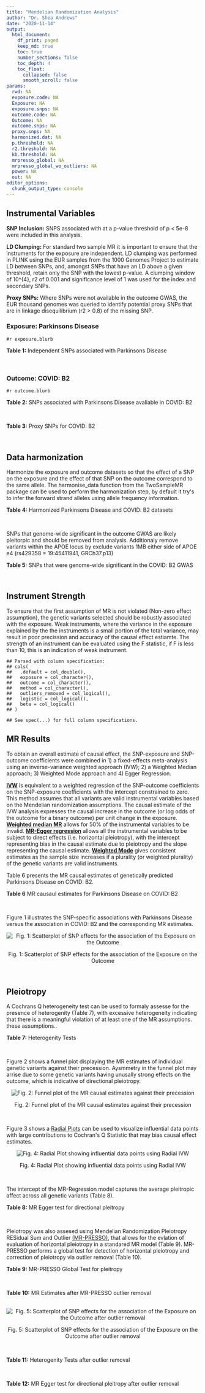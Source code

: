 ```yaml
---
title: "Mendelian Randomization Analysis"
author: "Dr. Shea Andrews"
date: "2020-11-14"
output:
  html_document:
    df_print: paged
    keep_md: true
    toc: true
    number_sections: false
    toc_depth: 4
    toc_float:
      collapsed: false
      smooth_scroll: false
params:
  rwd: NA
  exposure.code: NA
  Exposure: NA
  exposure.snps: NA
  outcome.code: NA
  Outcome: NA
  outcome.snps: NA
  proxy.snps: NA
  harmonized.dat: NA
  p.threshold: NA
  r2.threshold: NA
  kb.threshold: NA
  mrpresso_global: NA
  mrpresso_global_wo_outliers: NA
  power: NA
  out: NA
editor_options:
  chunk_output_type: console
---
```







## Instrumental Variables
**SNP Inclusion:** SNPS associated with at a p-value threshold of p < 5e-8 were included in this analysis.
<br>

**LD Clumping:** For standard two sample MR it is important to ensure that the instruments for the exposure are independent. LD clumping was performed in PLINK using the EUR samples from the 1000 Genomes Project to estimate LD between SNPs, and, amongst SNPs that have an LD above a given threshold, retain only the SNP with the lowest p-value. A clumping window of 10^{4}, r2 of 0.001 and significance level of 1 was used for the index and secondary SNPs.
<br>

**Proxy SNPs:** Where SNPs were not available in the outcome GWAS, the EUR thousand genomes was queried to identify potential proxy SNPs that are in linkage disequilibrium (r2 > 0.8) of the missing SNP.
<br>

### Exposure: Parkinsons Disease
`#r exposure.blurb`
<br>

**Table 1:** Independent SNPs associated with Parkinsons Disease
<div data-pagedtable="false">
  <script data-pagedtable-source type="application/json">
{"columns":[{"label":["SNP"],"name":[1],"type":["chr"],"align":["left"]},{"label":["CHROM"],"name":[2],"type":["dbl"],"align":["right"]},{"label":["POS"],"name":[3],"type":["dbl"],"align":["right"]},{"label":["REF"],"name":[4],"type":["chr"],"align":["left"]},{"label":["ALT"],"name":[5],"type":["chr"],"align":["left"]},{"label":["AF"],"name":[6],"type":["dbl"],"align":["right"]},{"label":["BETA"],"name":[7],"type":["dbl"],"align":["right"]},{"label":["SE"],"name":[8],"type":["dbl"],"align":["right"]},{"label":["Z"],"name":[9],"type":["dbl"],"align":["right"]},{"label":["P"],"name":[10],"type":["dbl"],"align":["right"]},{"label":["N"],"name":[11],"type":["dbl"],"align":["right"]},{"label":["TRAIT"],"name":[12],"type":["chr"],"align":["left"]}],"data":[{"1":"rs35749011","2":"1","3":"155135036","4":"G","5":"A","6":"0.0191","7":"0.7508","8":"0.0659","9":"11.393020","10":"5.022e-30","11":"482730","12":"parkinsons_disease"},{"1":"rs823106","2":"1","3":"205656453","4":"G","5":"C","6":"0.8488","7":"-0.1492","8":"0.0239","9":"-6.242678","10":"4.100e-10","11":"482730","12":"parkinsons_disease"},{"1":"rs4488803","2":"3","3":"58218352","4":"G","5":"A","6":"0.3746","7":"-0.1136","8":"0.0199","9":"-5.708543","10":"1.076e-08","11":"482730","12":"parkinsons_disease"},{"1":"rs34311866","2":"4","3":"951947","4":"T","5":"C","6":"0.1958","7":"0.2272","8":"0.0231","9":"9.835500","10":"7.974e-23","11":"482730","12":"parkinsons_disease"},{"1":"rs4698412","2":"4","3":"15737348","4":"G","5":"A","6":"0.5530","7":"0.1258","8":"0.0168","9":"7.488095","10":"7.049e-14","11":"482730","12":"parkinsons_disease"},{"1":"rs7695720","2":"4","3":"77183300","4":"A","5":"C","6":"0.2091","7":"-0.1255","8":"0.0208","9":"-6.033650","10":"1.528e-09","11":"482730","12":"parkinsons_disease"},{"1":"rs356203","2":"4","3":"90666041","4":"C","5":"T","6":"0.6169","7":"-0.2398","8":"0.0178","9":"-13.471910","10":"3.007e-41","11":"482730","12":"parkinsons_disease"},{"1":"rs75646569","2":"5","3":"60345424","4":"T","5":"G","6":"0.1117","7":"0.1916","8":"0.0266","9":"7.203010","10":"5.618e-13","11":"482730","12":"parkinsons_disease"},{"1":"rs35265698","2":"6","3":"32561334","4":"C","5":"G","6":"0.1547","7":"-0.2000","8":"0.0303","9":"-6.600660","10":"3.927e-11","11":"480593","12":"parkinsons_disease"},{"1":"rs858295","2":"7","3":"23245569","4":"A","5":"G","6":"0.3947","7":"-0.1039","8":"0.0176","9":"-5.903410","10":"3.831e-09","11":"482730","12":"parkinsons_disease"},{"1":"rs620490","2":"8","3":"16697579","4":"T","5":"G","6":"0.2762","7":"-0.1174","8":"0.0190","9":"-6.178950","10":"6.456e-10","11":"482730","12":"parkinsons_disease"},{"1":"rs144814361","2":"10","3":"121410917","4":"C","5":"T","6":"0.0174","7":"0.4411","8":"0.0680","9":"6.486765","10":"9.065e-11","11":"482730","12":"parkinsons_disease"},{"1":"rs75505347","2":"12","3":"40885549","4":"C","5":"T","6":"0.0195","7":"0.3917","8":"0.0674","9":"5.811573","10":"6.117e-09","11":"482730","12":"parkinsons_disease"},{"1":"rs10847864","2":"12","3":"123326598","4":"G","5":"T","6":"0.3625","7":"0.1274","8":"0.0179","9":"7.117318","10":"9.812e-13","11":"482730","12":"parkinsons_disease"},{"1":"rs4774417","2":"15","3":"61993702","4":"G","5":"A","6":"0.7397","7":"0.1052","8":"0.0192","9":"5.479167","10":"4.626e-08","11":"482730","12":"parkinsons_disease"},{"1":"rs12934900","2":"16","3":"30923602","4":"A","5":"T","6":"0.6571","7":"0.1215","8":"0.0184","9":"6.603260","10":"4.331e-11","11":"482730","12":"parkinsons_disease"},{"1":"rs4566208","2":"17","3":"16010920","4":"A","5":"G","6":"0.5659","7":"-0.0957","8":"0.0174","9":"-5.500000","10":"3.884e-08","11":"482730","12":"parkinsons_disease"},{"1":"rs58879558","2":"17","3":"44095467","4":"T","5":"C","6":"0.2229","7":"-0.2383","8":"0.0250","9":"-9.532000","10":"1.363e-21","11":"482730","12":"parkinsons_disease"},{"1":"rs4588066","2":"18","3":"40672964","4":"G","5":"A","6":"0.3260","7":"0.1046","8":"0.0178","9":"5.876404","10":"4.453e-09","11":"482730","12":"parkinsons_disease"}],"options":{"columns":{"min":{},"max":[10]},"rows":{"min":[10],"max":[10]},"pages":{}}}
  </script>
</div>
<br>

### Outcome: COVID: B2
`#r outcome.blurb`
<br>

**Table 2:** SNPs associated with Parkinsons Disease avaliable in COVID: B2
<div data-pagedtable="false">
  <script data-pagedtable-source type="application/json">
{"columns":[{"label":["SNP"],"name":[1],"type":["chr"],"align":["left"]},{"label":["CHROM"],"name":[2],"type":["dbl"],"align":["right"]},{"label":["POS"],"name":[3],"type":["dbl"],"align":["right"]},{"label":["REF"],"name":[4],"type":["chr"],"align":["left"]},{"label":["ALT"],"name":[5],"type":["chr"],"align":["left"]},{"label":["AF"],"name":[6],"type":["dbl"],"align":["right"]},{"label":["BETA"],"name":[7],"type":["dbl"],"align":["right"]},{"label":["SE"],"name":[8],"type":["dbl"],"align":["right"]},{"label":["Z"],"name":[9],"type":["dbl"],"align":["right"]},{"label":["P"],"name":[10],"type":["dbl"],"align":["right"]},{"label":["N"],"name":[11],"type":["dbl"],"align":["right"]},{"label":["TRAIT"],"name":[12],"type":["chr"],"align":["left"]}],"data":[{"1":"rs35749011","2":"1","3":"155135036","4":"G","5":"A","6":"0.01416","7":"-0.0315220","8":"0.114360","9":"-0.2756383","10":"7.828e-01","11":"665355","12":"COVID:_hospitalized_vs._population__eur"},{"1":"rs823106","2":"1","3":"205656453","4":"G","5":"C","6":"0.87790","7":"-0.0633260","8":"0.032680","9":"-1.9377601","10":"5.265e-02","11":"908494","12":"COVID:_hospitalized_vs._population__eur"},{"1":"rs4488803","2":"3","3":"58218352","4":"G","5":"A","6":"0.40720","7":"0.0211050","8":"0.028202","9":"0.7483512","10":"4.542e-01","11":"898438","12":"COVID:_hospitalized_vs._population__eur"},{"1":"rs34311866","2":"4","3":"951947","4":"T","5":"C","6":"0.19400","7":"-0.0068536","8":"0.029228","9":"-0.2344875","10":"8.146e-01","11":"908494","12":"COVID:_hospitalized_vs._population__eur"},{"1":"rs4698412","2":"4","3":"15737348","4":"G","5":"A","6":"0.55810","7":"-0.0097235","8":"0.023078","9":"-0.4213320","10":"6.735e-01","11":"908494","12":"COVID:_hospitalized_vs._population__eur"},{"1":"rs7695720","2":"4","3":"77183300","4":"A","5":"C","6":"0.21410","7":"-0.0152380","8":"0.034083","9":"-0.4470851","10":"6.548e-01","11":"897825","12":"COVID:_hospitalized_vs._population__eur"},{"1":"rs356203","2":"4","3":"90666041","4":"C","5":"T","6":"0.64060","7":"0.0161950","8":"0.024279","9":"0.6670374","10":"5.048e-01","11":"907881","12":"COVID:_hospitalized_vs._population__eur"},{"1":"rs75646569","2":"5","3":"60345424","4":"T","5":"G","6":"0.10170","7":"-0.0430430","8":"0.038079","9":"-1.1303606","10":"2.583e-01","11":"908494","12":"COVID:_hospitalized_vs._population__eur"},{"1":"rs35265698","2":"6","3":"32561334","4":"C","5":"G","6":"0.17760","7":"-0.0723410","8":"0.032361","9":"-2.2354377","10":"2.539e-02","11":"908494","12":"COVID:_hospitalized_vs._population__eur"},{"1":"rs858295","2":"7","3":"23245569","4":"A","5":"G","6":"0.38250","7":"-0.0027350","8":"0.023583","9":"-0.1159734","10":"9.077e-01","11":"908494","12":"COVID:_hospitalized_vs._population__eur"},{"1":"rs620490","2":"8","3":"16697579","4":"T","5":"G","6":"0.29150","7":"-0.0462060","8":"0.025947","9":"-1.7807839","10":"7.494e-02","11":"907881","12":"COVID:_hospitalized_vs._population__eur"},{"1":"rs144814361","2":"10","3":"121410917","4":"C","5":"T","6":"0.01875","7":"-0.0739670","8":"0.115280","9":"-0.6416291","10":"5.211e-01","11":"897825","12":"COVID:_hospitalized_vs._population__eur"},{"1":"rs75505347","2":"12","3":"40885549","4":"C","5":"T","6":"0.02067","7":"0.0457140","8":"0.083676","9":"0.5463215","10":"5.848e-01","11":"907881","12":"COVID:_hospitalized_vs._population__eur"},{"1":"rs10847864","2":"12","3":"123326598","4":"G","5":"T","6":"0.34870","7":"-0.0292040","8":"0.032206","9":"-0.9067876","10":"3.645e-01","11":"621411","12":"COVID:_hospitalized_vs._population__eur"},{"1":"rs4774417","2":"15","3":"61993702","4":"G","5":"A","6":"0.71010","7":"-0.0151440","8":"0.033188","9":"-0.4563095","10":"6.482e-01","11":"895822","12":"COVID:_hospitalized_vs._population__eur"},{"1":"rs12934900","2":"16","3":"30923602","4":"A","5":"T","6":"0.64030","7":"-0.0168120","8":"0.029052","9":"-0.5786865","10":"5.628e-01","11":"898438","12":"COVID:_hospitalized_vs._population__eur"},{"1":"rs4566208","2":"17","3":"16010920","4":"A","5":"G","6":"0.55380","7":"0.0191260","8":"0.024695","9":"0.7744888","10":"4.387e-01","11":"905878","12":"COVID:_hospitalized_vs._population__eur"},{"1":"rs58879558","2":"17","3":"44095467","4":"T","5":"C","6":"0.21550","7":"-0.1185500","8":"0.027692","9":"-4.2810198","10":"1.862e-05","11":"669783","12":"COVID:_hospitalized_vs._population__eur"},{"1":"rs4588066","2":"18","3":"40672964","4":"G","5":"A","6":"0.33670","7":"-0.0062147","8":"0.024802","9":"-0.2505725","10":"8.021e-01","11":"908494","12":"COVID:_hospitalized_vs._population__eur"}],"options":{"columns":{"min":{},"max":[10]},"rows":{"min":[10],"max":[10]},"pages":{}}}
  </script>
</div>
<br>

**Table 3:** Proxy SNPs for COVID: B2
<div data-pagedtable="false">
  <script data-pagedtable-source type="application/json">
{"columns":[{"label":["proxy.outcome"],"name":[1],"type":["lgl"],"align":["right"]},{"label":["target_snp"],"name":[2],"type":["lgl"],"align":["right"]},{"label":["proxy_snp"],"name":[3],"type":["lgl"],"align":["right"]},{"label":["ld.r2"],"name":[4],"type":["lgl"],"align":["right"]},{"label":["Dprime"],"name":[5],"type":["lgl"],"align":["right"]},{"label":["ref.proxy"],"name":[6],"type":["lgl"],"align":["right"]},{"label":["alt.proxy"],"name":[7],"type":["lgl"],"align":["right"]},{"label":["CHROM"],"name":[8],"type":["lgl"],"align":["right"]},{"label":["POS"],"name":[9],"type":["lgl"],"align":["right"]},{"label":["ALT.proxy"],"name":[10],"type":["lgl"],"align":["right"]},{"label":["REF.proxy"],"name":[11],"type":["lgl"],"align":["right"]},{"label":["AF"],"name":[12],"type":["lgl"],"align":["right"]},{"label":["BETA"],"name":[13],"type":["lgl"],"align":["right"]},{"label":["SE"],"name":[14],"type":["lgl"],"align":["right"]},{"label":["P"],"name":[15],"type":["lgl"],"align":["right"]},{"label":["N"],"name":[16],"type":["lgl"],"align":["right"]},{"label":["ref"],"name":[17],"type":["lgl"],"align":["right"]},{"label":["alt"],"name":[18],"type":["lgl"],"align":["right"]},{"label":["ALT"],"name":[19],"type":["lgl"],"align":["right"]},{"label":["REF"],"name":[20],"type":["lgl"],"align":["right"]},{"label":["PHASE"],"name":[21],"type":["lgl"],"align":["right"]}],"data":[{"1":"NA","2":"NA","3":"NA","4":"NA","5":"NA","6":"NA","7":"NA","8":"NA","9":"NA","10":"NA","11":"NA","12":"NA","13":"NA","14":"NA","15":"NA","16":"NA","17":"NA","18":"NA","19":"NA","20":"NA","21":"NA"}],"options":{"columns":{"min":{},"max":[10]},"rows":{"min":[10],"max":[10]},"pages":{}}}
  </script>
</div>
<br>

## Data harmonization
Harmonize the exposure and outcome datasets so that the effect of a SNP on the exposure and the effect of that SNP on the outcome correspond to the same allele. The harmonise_data function from the TwoSampleMR package can be used to perform the harmonization step, by default it try's to infer the forward strand alleles using allele frequency information.
<br>

**Table 4:** Harmonized Parkinsons Disease and COVID: B2 datasets
<div data-pagedtable="false">
  <script data-pagedtable-source type="application/json">
{"columns":[{"label":["SNP"],"name":[1],"type":["chr"],"align":["left"]},{"label":["effect_allele.exposure"],"name":[2],"type":["chr"],"align":["left"]},{"label":["other_allele.exposure"],"name":[3],"type":["chr"],"align":["left"]},{"label":["effect_allele.outcome"],"name":[4],"type":["chr"],"align":["left"]},{"label":["other_allele.outcome"],"name":[5],"type":["chr"],"align":["left"]},{"label":["beta.exposure"],"name":[6],"type":["dbl"],"align":["right"]},{"label":["beta.outcome"],"name":[7],"type":["dbl"],"align":["right"]},{"label":["eaf.exposure"],"name":[8],"type":["dbl"],"align":["right"]},{"label":["eaf.outcome"],"name":[9],"type":["dbl"],"align":["right"]},{"label":["remove"],"name":[10],"type":["lgl"],"align":["right"]},{"label":["palindromic"],"name":[11],"type":["lgl"],"align":["right"]},{"label":["ambiguous"],"name":[12],"type":["lgl"],"align":["right"]},{"label":["id.outcome"],"name":[13],"type":["chr"],"align":["left"]},{"label":["chr.outcome"],"name":[14],"type":["dbl"],"align":["right"]},{"label":["pos.outcome"],"name":[15],"type":["dbl"],"align":["right"]},{"label":["se.outcome"],"name":[16],"type":["dbl"],"align":["right"]},{"label":["z.outcome"],"name":[17],"type":["dbl"],"align":["right"]},{"label":["pval.outcome"],"name":[18],"type":["dbl"],"align":["right"]},{"label":["samplesize.outcome"],"name":[19],"type":["dbl"],"align":["right"]},{"label":["outcome"],"name":[20],"type":["chr"],"align":["left"]},{"label":["mr_keep.outcome"],"name":[21],"type":["lgl"],"align":["right"]},{"label":["pval_origin.outcome"],"name":[22],"type":["chr"],"align":["left"]},{"label":["chr.exposure"],"name":[23],"type":["dbl"],"align":["right"]},{"label":["pos.exposure"],"name":[24],"type":["dbl"],"align":["right"]},{"label":["se.exposure"],"name":[25],"type":["dbl"],"align":["right"]},{"label":["z.exposure"],"name":[26],"type":["dbl"],"align":["right"]},{"label":["pval.exposure"],"name":[27],"type":["dbl"],"align":["right"]},{"label":["samplesize.exposure"],"name":[28],"type":["dbl"],"align":["right"]},{"label":["exposure"],"name":[29],"type":["chr"],"align":["left"]},{"label":["mr_keep.exposure"],"name":[30],"type":["lgl"],"align":["right"]},{"label":["pval_origin.exposure"],"name":[31],"type":["chr"],"align":["left"]},{"label":["id.exposure"],"name":[32],"type":["chr"],"align":["left"]},{"label":["action"],"name":[33],"type":["dbl"],"align":["right"]},{"label":["mr_keep"],"name":[34],"type":["lgl"],"align":["right"]},{"label":["pt"],"name":[35],"type":["dbl"],"align":["right"]},{"label":["pleitropy_keep"],"name":[36],"type":["lgl"],"align":["right"]},{"label":["mrpresso_RSSobs"],"name":[37],"type":["dbl"],"align":["right"]},{"label":["mrpresso_pval"],"name":[38],"type":["chr"],"align":["left"]},{"label":["mrpresso_keep"],"name":[39],"type":["lgl"],"align":["right"]}],"data":[{"1":"rs10847864","2":"T","3":"G","4":"T","5":"G","6":"0.1274","7":"-0.0292040","8":"0.3625","9":"0.34870","10":"FALSE","11":"FALSE","12":"FALSE","13":"g6nbK3","14":"12","15":"123326598","16":"0.032206","17":"-0.9067876","18":"3.645e-01","19":"621411","20":"covidhgi2020anaB2v4eur","21":"TRUE","22":"reported","23":"12","24":"123326598","25":"0.0179","26":"7.117318","27":"9.812e-13","28":"482730","29":"Nalls2019pd","30":"TRUE","31":"reported","32":"TE1pYl","33":"2","34":"TRUE","35":"5e-08","36":"TRUE","37":"1.484412e-03","38":"1","39":"TRUE"},{"1":"rs12934900","2":"T","3":"A","4":"T","5":"A","6":"0.1215","7":"-0.0168120","8":"0.6571","9":"0.64030","10":"FALSE","11":"TRUE","12":"FALSE","13":"g6nbK3","14":"16","15":"30923602","16":"0.029052","17":"-0.5786865","18":"5.628e-01","19":"898438","20":"covidhgi2020anaB2v4eur","21":"TRUE","22":"reported","23":"16","24":"30923602","25":"0.0184","26":"6.603260","27":"4.331e-11","28":"482730","29":"Nalls2019pd","30":"TRUE","31":"reported","32":"TE1pYl","33":"2","34":"TRUE","35":"5e-08","36":"TRUE","37":"6.491227e-04","38":"1","39":"TRUE"},{"1":"rs144814361","2":"T","3":"C","4":"T","5":"C","6":"0.4411","7":"-0.0739670","8":"0.0174","9":"0.01875","10":"FALSE","11":"FALSE","12":"FALSE","13":"g6nbK3","14":"10","15":"121410917","16":"0.115280","17":"-0.6416291","18":"5.211e-01","19":"897825","20":"covidhgi2020anaB2v4eur","21":"TRUE","22":"reported","23":"10","24":"121410917","25":"0.0680","26":"6.486765","27":"9.065e-11","28":"482730","29":"Nalls2019pd","30":"TRUE","31":"reported","32":"TE1pYl","33":"2","34":"TRUE","35":"5e-08","36":"TRUE","37":"1.108698e-02","38":"1","39":"TRUE"},{"1":"rs34311866","2":"C","3":"T","4":"C","5":"T","6":"0.2272","7":"-0.0068536","8":"0.1958","9":"0.19400","10":"FALSE","11":"FALSE","12":"FALSE","13":"g6nbK3","14":"4","15":"951947","16":"0.029228","17":"-0.2344875","18":"8.146e-01","19":"908494","20":"covidhgi2020anaB2v4eur","21":"TRUE","22":"reported","23":"4","24":"951947","25":"0.0231","26":"9.835500","27":"7.974e-23","28":"482730","29":"Nalls2019pd","30":"TRUE","31":"reported","32":"TE1pYl","33":"2","34":"TRUE","35":"5e-08","36":"TRUE","37":"5.834355e-04","38":"1","39":"TRUE"},{"1":"rs35265698","2":"G","3":"C","4":"G","5":"C","6":"-0.2000","7":"-0.0723410","8":"0.1547","9":"0.17760","10":"FALSE","11":"TRUE","12":"FALSE","13":"g6nbK3","14":"6","15":"32561334","16":"0.032361","17":"-2.2354377","18":"2.539e-02","19":"908494","20":"covidhgi2020anaB2v4eur","21":"TRUE","22":"reported","23":"6","24":"32561334","25":"0.0303","26":"-6.600660","27":"3.927e-11","28":"480593","29":"Nalls2019pd","30":"TRUE","31":"reported","32":"TE1pYl","33":"2","34":"TRUE","35":"5e-08","36":"TRUE","37":"4.046484e-03","38":"0.9234","39":"TRUE"},{"1":"rs356203","2":"T","3":"C","4":"T","5":"C","6":"-0.2398","7":"0.0161950","8":"0.6169","9":"0.64060","10":"FALSE","11":"FALSE","12":"FALSE","13":"g6nbK3","14":"4","15":"90666041","16":"0.024279","17":"0.6670374","18":"5.048e-01","19":"907881","20":"covidhgi2020anaB2v4eur","21":"TRUE","22":"reported","23":"4","24":"90666041","25":"0.0178","26":"-13.471910","27":"3.007e-41","28":"482730","29":"Nalls2019pd","30":"TRUE","31":"reported","32":"TE1pYl","33":"2","34":"TRUE","35":"5e-08","36":"TRUE","37":"1.466702e-03","38":"1","39":"TRUE"},{"1":"rs35749011","2":"A","3":"G","4":"A","5":"G","6":"0.7508","7":"-0.0315220","8":"0.0191","9":"0.01416","10":"FALSE","11":"FALSE","12":"FALSE","13":"g6nbK3","14":"1","15":"155135036","16":"0.114360","17":"-0.2756383","18":"7.828e-01","19":"665355","20":"covidhgi2020anaB2v4eur","21":"TRUE","22":"reported","23":"1","24":"155135036","25":"0.0659","26":"11.393020","27":"5.022e-30","28":"482730","29":"Nalls2019pd","30":"TRUE","31":"reported","32":"TE1pYl","33":"2","34":"TRUE","35":"5e-08","36":"TRUE","37":"7.534341e-03","38":"1","39":"TRUE"},{"1":"rs4488803","2":"A","3":"G","4":"A","5":"G","6":"-0.1136","7":"0.0211050","8":"0.3746","9":"0.40720","10":"FALSE","11":"FALSE","12":"FALSE","13":"g6nbK3","14":"3","15":"58218352","16":"0.028202","17":"0.7483512","18":"4.542e-01","19":"898438","20":"covidhgi2020anaB2v4eur","21":"TRUE","22":"reported","23":"3","24":"58218352","25":"0.0199","26":"-5.708543","27":"1.076e-08","28":"482730","29":"Nalls2019pd","30":"TRUE","31":"reported","32":"TE1pYl","33":"2","34":"TRUE","35":"5e-08","36":"TRUE","37":"8.591089e-04","38":"1","39":"TRUE"},{"1":"rs4566208","2":"G","3":"A","4":"G","5":"A","6":"-0.0957","7":"0.0191260","8":"0.5659","9":"0.55380","10":"FALSE","11":"FALSE","12":"FALSE","13":"g6nbK3","14":"17","15":"16010920","16":"0.024695","17":"0.7744888","18":"4.387e-01","19":"905878","20":"covidhgi2020anaB2v4eur","21":"TRUE","22":"reported","23":"17","24":"16010920","25":"0.0174","26":"-5.500000","27":"3.884e-08","28":"482730","29":"Nalls2019pd","30":"TRUE","31":"reported","32":"TE1pYl","33":"2","34":"TRUE","35":"5e-08","36":"TRUE","37":"6.771109e-04","38":"1","39":"TRUE"},{"1":"rs4588066","2":"A","3":"G","4":"A","5":"G","6":"0.1046","7":"-0.0062147","8":"0.3260","9":"0.33670","10":"FALSE","11":"FALSE","12":"FALSE","13":"g6nbK3","14":"18","15":"40672964","16":"0.024802","17":"-0.2505725","18":"8.021e-01","19":"908494","20":"covidhgi2020anaB2v4eur","21":"TRUE","22":"reported","23":"18","24":"40672964","25":"0.0178","26":"5.876404","27":"4.453e-09","28":"482730","29":"Nalls2019pd","30":"TRUE","31":"reported","32":"TE1pYl","33":"2","34":"TRUE","35":"5e-08","36":"TRUE","37":"1.801394e-04","38":"1","39":"TRUE"},{"1":"rs4698412","2":"A","3":"G","4":"A","5":"G","6":"0.1258","7":"-0.0097235","8":"0.5530","9":"0.55810","10":"FALSE","11":"FALSE","12":"FALSE","13":"g6nbK3","14":"4","15":"15737348","16":"0.023078","17":"-0.4213320","18":"6.735e-01","19":"908494","20":"covidhgi2020anaB2v4eur","21":"TRUE","22":"reported","23":"4","24":"15737348","25":"0.0168","26":"7.488095","27":"7.049e-14","28":"482730","29":"Nalls2019pd","30":"TRUE","31":"reported","32":"TE1pYl","33":"2","34":"TRUE","35":"5e-08","36":"TRUE","37":"3.560726e-04","38":"1","39":"TRUE"},{"1":"rs4774417","2":"A","3":"G","4":"A","5":"G","6":"0.1052","7":"-0.0151440","8":"0.7397","9":"0.71010","10":"FALSE","11":"FALSE","12":"FALSE","13":"g6nbK3","14":"15","15":"61993702","16":"0.033188","17":"-0.4563095","18":"6.482e-01","19":"895822","20":"covidhgi2020anaB2v4eur","21":"TRUE","22":"reported","23":"15","24":"61993702","25":"0.0192","26":"5.479167","27":"4.626e-08","28":"482730","29":"Nalls2019pd","30":"TRUE","31":"reported","32":"TE1pYl","33":"2","34":"TRUE","35":"5e-08","36":"TRUE","37":"5.002086e-04","38":"1","39":"TRUE"},{"1":"rs58879558","2":"C","3":"T","4":"C","5":"T","6":"-0.2383","7":"-0.1185500","8":"0.2229","9":"0.21550","10":"FALSE","11":"FALSE","12":"FALSE","13":"g6nbK3","14":"17","15":"44095467","16":"0.027692","17":"-4.2810198","18":"1.862e-05","19":"669783","20":"covidhgi2020anaB2v4eur","21":"TRUE","22":"reported","23":"17","24":"44095467","25":"0.0250","26":"-9.532000","27":"1.363e-21","28":"482730","29":"Nalls2019pd","30":"TRUE","31":"reported","32":"TE1pYl","33":"2","34":"TRUE","35":"5e-08","36":"TRUE","37":"1.402592e-02","38":"<0.0019","39":"FALSE"},{"1":"rs620490","2":"G","3":"T","4":"G","5":"T","6":"-0.1174","7":"-0.0462060","8":"0.2762","9":"0.29150","10":"FALSE","11":"FALSE","12":"FALSE","13":"g6nbK3","14":"8","15":"16697579","16":"0.025947","17":"-1.7807839","18":"7.494e-02","19":"907881","20":"covidhgi2020anaB2v4eur","21":"TRUE","22":"reported","23":"8","24":"16697579","25":"0.0190","26":"-6.178950","27":"6.456e-10","28":"482730","29":"Nalls2019pd","30":"TRUE","31":"reported","32":"TE1pYl","33":"2","34":"TRUE","35":"5e-08","36":"TRUE","37":"1.601590e-03","38":"1","39":"TRUE"},{"1":"rs75505347","2":"T","3":"C","4":"T","5":"C","6":"0.3917","7":"0.0457140","8":"0.0195","9":"0.02067","10":"FALSE","11":"FALSE","12":"FALSE","13":"g6nbK3","14":"12","15":"40885549","16":"0.083676","17":"0.5463215","18":"5.848e-01","19":"907881","20":"covidhgi2020anaB2v4eur","21":"TRUE","22":"reported","23":"12","24":"40885549","25":"0.0674","26":"5.811573","27":"6.117e-09","28":"482730","29":"Nalls2019pd","30":"TRUE","31":"reported","32":"TE1pYl","33":"2","34":"TRUE","35":"5e-08","36":"TRUE","37":"4.451939e-04","38":"1","39":"TRUE"},{"1":"rs75646569","2":"G","3":"T","4":"G","5":"T","6":"0.1916","7":"-0.0430430","8":"0.1117","9":"0.10170","10":"FALSE","11":"FALSE","12":"FALSE","13":"g6nbK3","14":"5","15":"60345424","16":"0.038079","17":"-1.1303606","18":"2.583e-01","19":"908494","20":"covidhgi2020anaB2v4eur","21":"TRUE","22":"reported","23":"5","24":"60345424","25":"0.0266","26":"7.203010","27":"5.618e-13","28":"482730","29":"Nalls2019pd","30":"TRUE","31":"reported","32":"TE1pYl","33":"2","34":"TRUE","35":"5e-08","36":"TRUE","37":"3.369914e-03","38":"1","39":"TRUE"},{"1":"rs7695720","2":"C","3":"A","4":"C","5":"A","6":"-0.1255","7":"-0.0152380","8":"0.2091","9":"0.21410","10":"FALSE","11":"FALSE","12":"FALSE","13":"g6nbK3","14":"4","15":"77183300","16":"0.034083","17":"-0.4470851","18":"6.548e-01","19":"897825","20":"covidhgi2020anaB2v4eur","21":"TRUE","22":"reported","23":"4","24":"77183300","25":"0.0208","26":"-6.033650","27":"1.528e-09","28":"482730","29":"Nalls2019pd","30":"TRUE","31":"reported","32":"TE1pYl","33":"2","34":"TRUE","35":"5e-08","36":"TRUE","37":"5.277618e-05","38":"1","39":"TRUE"},{"1":"rs823106","2":"C","3":"G","4":"C","5":"G","6":"-0.1492","7":"-0.0633260","8":"0.8488","9":"0.87790","10":"FALSE","11":"TRUE","12":"FALSE","13":"g6nbK3","14":"1","15":"205656453","16":"0.032680","17":"-1.9377601","18":"5.265e-02","19":"908494","20":"covidhgi2020anaB2v4eur","21":"TRUE","22":"reported","23":"1","24":"205656453","25":"0.0239","26":"-6.242678","27":"4.100e-10","28":"482730","29":"Nalls2019pd","30":"TRUE","31":"reported","32":"TE1pYl","33":"2","34":"TRUE","35":"5e-08","36":"TRUE","37":"3.099469e-03","38":"1","39":"TRUE"},{"1":"rs858295","2":"G","3":"A","4":"G","5":"A","6":"-0.1039","7":"-0.0027350","8":"0.3947","9":"0.38250","10":"FALSE","11":"FALSE","12":"FALSE","13":"g6nbK3","14":"7","15":"23245569","16":"0.023583","17":"-0.1159734","18":"9.077e-01","19":"908494","20":"covidhgi2020anaB2v4eur","21":"TRUE","22":"reported","23":"7","24":"23245569","25":"0.0176","26":"-5.903410","27":"3.831e-09","28":"482730","29":"Nalls2019pd","30":"TRUE","31":"reported","32":"TE1pYl","33":"2","34":"TRUE","35":"5e-08","36":"TRUE","37":"1.721962e-05","38":"1","39":"TRUE"}],"options":{"columns":{"min":{},"max":[10]},"rows":{"min":[10],"max":[10]},"pages":{}}}
  </script>
</div>
<br>

SNPs that genome-wide significant in the outcome GWAS are likely pleitorpic and should be removed from analysis. Additionaly remove variants within the APOE locus by exclude variants 1MB either side of APOE e4 (rs429358 = 19:45411941, GRCh37.p13)
<br>


**Table 5:** SNPs that were genome-wide significant in the COVID: B2 GWAS
<div data-pagedtable="false">
  <script data-pagedtable-source type="application/json">
{"columns":[{"label":["SNP"],"name":[1],"type":["chr"],"align":["left"]},{"label":["chr.outcome"],"name":[2],"type":["dbl"],"align":["right"]},{"label":["pos.outcome"],"name":[3],"type":["dbl"],"align":["right"]},{"label":["pval.exposure"],"name":[4],"type":["dbl"],"align":["right"]},{"label":["pval.outcome"],"name":[5],"type":["dbl"],"align":["right"]}],"data":[],"options":{"columns":{"min":{},"max":[10]},"rows":{"min":[10],"max":[10]},"pages":{}}}
  </script>
</div>
<br>


## Instrument Strength
To ensure that the first assumption of MR is not violated (Non-zero effect assumption), the genetic variants selected should be robustly associated with the exposure. Weak instruments, where the variance in the exposure explained by the the instruments is a small portion of the total variance, may result in poor precission and accuracy of the causal effect estiamte. The strength of an instrument can be evaluated using the F statistic, if F is less than 10, this is an indication of weak instrument.


```
## Parsed with column specification:
## cols(
##   .default = col_double(),
##   exposure = col_character(),
##   outcome = col_character(),
##   method = col_character(),
##   outliers_removed = col_logical(),
##   logistic = col_logical(),
##   beta = col_logical()
## )
```

```
## See spec(...) for full column specifications.
```

<div data-pagedtable="false">
  <script data-pagedtable-source type="application/json">
{"columns":[{"label":["outliers_removed"],"name":[1],"type":["lgl"],"align":["right"]},{"label":["pve.exposure"],"name":[2],"type":["dbl"],"align":["right"]},{"label":["F"],"name":[3],"type":["dbl"],"align":["right"]},{"label":["Alpha"],"name":[4],"type":["dbl"],"align":["right"]},{"label":["NCP"],"name":[5],"type":["dbl"],"align":["right"]},{"label":["Power"],"name":[6],"type":["dbl"],"align":["right"]}],"data":[{"1":"FALSE","2":"0.0007443399","3":"57.79114","4":"0.05","5":"7.06763670","6":"0.75758176"},{"1":"TRUE","2":"0.0006824166","3":"55.92346","4":"0.05","5":"0.02213487","6":"0.05253946"}],"options":{"columns":{"min":{},"max":[10]},"rows":{"min":[10],"max":[10]},"pages":{}}}
  </script>
</div>

##  MR Results
To obtain an overall estimate of causal effect, the SNP-exposure and SNP-outcome coefficients were combined in 1) a fixed-effects meta-analysis using an inverse-variance weighted approach (IVW); 2) a Weighted Median approach; 3) Weighted Mode approach and 4) Egger Regression.


[**IVW**](https://doi.org/10.1002/gepi.21758) is equivalent to a weighted regression of the SNP-outcome coefficients on the SNP-exposure coefficients with the intercept constrained to zero. This method assumes that all variants are valid instrumental variables based on the Mendelian randomization assumptions. The causal estimate of the IVW analysis expresses the causal increase in the outcome (or log odds of the outcome for a binary outcome) per unit change in the exposure. [**Weighted median MR**](https://doi.org/10.1002/gepi.21965) allows for 50% of the instrumental variables to be invalid. [**MR-Egger regression**](https://doi.org/10.1093/ije/dyw220) allows all the instrumental variables to be subject to direct effects (i.e. horizontal pleiotropy), with the intercept representing bias in the causal estimate due to pleiotropy and the slope representing the causal estimate. [**Weighted Mode**](https://doi.org/10.1093/ije/dyx102) gives consistent estimates as the sample size increases if a plurality (or weighted plurality) of the genetic variants are valid instruments.
<br>



Table 6 presents the MR causal estimates of genetically predicted Parkinsons Disease on COVID: B2.
<br>

**Table 6** MR causaul estimates for Parkinsons Disease on COVID: B2
<div data-pagedtable="false">
  <script data-pagedtable-source type="application/json">
{"columns":[{"label":["id.exposure"],"name":[1],"type":["chr"],"align":["left"]},{"label":["id.outcome"],"name":[2],"type":["chr"],"align":["left"]},{"label":["outcome"],"name":[3],"type":["fctr"],"align":["left"]},{"label":["exposure"],"name":[4],"type":["fctr"],"align":["left"]},{"label":["method"],"name":[5],"type":["fctr"],"align":["left"]},{"label":["nsnp"],"name":[6],"type":["int"],"align":["right"]},{"label":["b"],"name":[7],"type":["dbl"],"align":["right"]},{"label":["se"],"name":[8],"type":["dbl"],"align":["right"]},{"label":["pval"],"name":[9],"type":["dbl"],"align":["right"]}],"data":[{"1":"TE1pYl","2":"g6nbK3","3":"covidhgi2020anaB2v4eur","4":"Nalls2019pd","5":"Inverse variance weighted (fixed effects)","6":"19","7":"0.06490562","8":"0.04183352","9":"0.1207767"},{"1":"TE1pYl","2":"g6nbK3","3":"covidhgi2020anaB2v4eur","4":"Nalls2019pd","5":"Weighted median","6":"19","7":"-0.04442159","8":"0.06510620","9":"0.4950529"},{"1":"TE1pYl","2":"g6nbK3","3":"covidhgi2020anaB2v4eur","4":"Nalls2019pd","5":"Weighted mode","6":"19","7":"-0.06880371","8":"0.08185288","9":"0.4116118"},{"1":"TE1pYl","2":"g6nbK3","3":"covidhgi2020anaB2v4eur","4":"Nalls2019pd","5":"MR Egger","6":"19","7":"0.14047238","8":"0.14099656","9":"0.3330835"}],"options":{"columns":{"min":{},"max":[10]},"rows":{"min":[10],"max":[10]},"pages":{}}}
  </script>
</div>
<br>

Figure 1 illustrates the SNP-specific associations with Parkinsons Disease versus the association in COVID: B2 and the corresponding MR estimates.
<br>

<div class="figure" style="text-align: center">
<img src="/sc/arion/projects/LOAD/shea/Projects/MRcovid/results/MRcovideur/Nalls2019pd/covidhgi2020anaB2v4eur/Nalls2019pd_5e-8_covidhgi2020anaB2v4eur_MR_Analaysis_files/figure-html/scatter_plot-1.png" alt="Fig. 1: Scatterplot of SNP effects for the association of the Exposure on the Outcome"  />
<p class="caption">Fig. 1: Scatterplot of SNP effects for the association of the Exposure on the Outcome</p>
</div>
<br>


## Pleiotropy
A Cochrans Q heterogeneity test can be used to formaly assesse for the presence of heterogenity (Table 7), with excessive heterogeneity indicating that there is a meaningful violation of at least one of the MR assumptions.
these assumptions..
<br>

**Table 7:** Heterogenity Tests
<div data-pagedtable="false">
  <script data-pagedtable-source type="application/json">
{"columns":[{"label":["id.exposure"],"name":[1],"type":["chr"],"align":["left"]},{"label":["id.outcome"],"name":[2],"type":["chr"],"align":["left"]},{"label":["outcome"],"name":[3],"type":["fctr"],"align":["left"]},{"label":["exposure"],"name":[4],"type":["fctr"],"align":["left"]},{"label":["method"],"name":[5],"type":["fctr"],"align":["left"]},{"label":["Q"],"name":[6],"type":["dbl"],"align":["right"]},{"label":["Q_df"],"name":[7],"type":["dbl"],"align":["right"]},{"label":["Q_pval"],"name":[8],"type":["dbl"],"align":["right"]}],"data":[{"1":"TE1pYl","2":"g6nbK3","3":"covidhgi2020anaB2v4eur","4":"Nalls2019pd","5":"MR Egger","6":"32.72020","7":"17","8":"0.01222779"},{"1":"TE1pYl","2":"g6nbK3","3":"covidhgi2020anaB2v4eur","4":"Nalls2019pd","5":"Inverse variance weighted","6":"33.38583","7":"18","8":"0.01498280"}],"options":{"columns":{"min":{},"max":[10]},"rows":{"min":[10],"max":[10]},"pages":{}}}
  </script>
</div>
<br>

Figure 2 shows a funnel plot displaying the MR estimates of individual genetic variants against their precession. Aysmmetry in the funnel plot may arrise due to some genetic variants having unusally strong effects on the outcome, which is indicative of directional pleiotropy.
<br>

<div class="figure" style="text-align: center">
<img src="/sc/arion/projects/LOAD/shea/Projects/MRcovid/results/MRcovideur/Nalls2019pd/covidhgi2020anaB2v4eur/Nalls2019pd_5e-8_covidhgi2020anaB2v4eur_MR_Analaysis_files/figure-html/funnel_plot-1.png" alt="Fig. 2: Funnel plot of the MR causal estimates against their precession"  />
<p class="caption">Fig. 2: Funnel plot of the MR causal estimates against their precession</p>
</div>
<br>

Figure 3 shows a [Radial Plots](https://github.com/WSpiller/RadialMR) can be used to visualize influential data points with large contributions to Cochran's Q Statistic that may bias causal effect estimates.



<div class="figure" style="text-align: center">
<img src="/sc/arion/projects/LOAD/shea/Projects/MRcovid/results/MRcovideur/Nalls2019pd/covidhgi2020anaB2v4eur/Nalls2019pd_5e-8_covidhgi2020anaB2v4eur_MR_Analaysis_files/figure-html/Radial_Plot-1.png" alt="Fig. 4: Radial Plot showing influential data points using Radial IVW"  />
<p class="caption">Fig. 4: Radial Plot showing influential data points using Radial IVW</p>
</div>
<br>

The intercept of the MR-Regression model captures the average pleitropic affect across all genetic variants (Table 8).
<br>

**Table 8:** MR Egger test for directional pleitropy
<div data-pagedtable="false">
  <script data-pagedtable-source type="application/json">
{"columns":[{"label":["id.exposure"],"name":[1],"type":["chr"],"align":["left"]},{"label":["id.outcome"],"name":[2],"type":["chr"],"align":["left"]},{"label":["outcome"],"name":[3],"type":["fctr"],"align":["left"]},{"label":["exposure"],"name":[4],"type":["fctr"],"align":["left"]},{"label":["egger_intercept"],"name":[5],"type":["dbl"],"align":["right"]},{"label":["se"],"name":[6],"type":["dbl"],"align":["right"]},{"label":["pval"],"name":[7],"type":["dbl"],"align":["right"]}],"data":[{"1":"TE1pYl","2":"g6nbK3","3":"covidhgi2020anaB2v4eur","4":"Nalls2019pd","5":"-0.01379373","6":"0.0234556","7":"0.5642114"}],"options":{"columns":{"min":{},"max":[10]},"rows":{"min":[10],"max":[10]},"pages":{}}}
  </script>
</div>
<br>

Pleiotropy was also assesed using Mendelian Randomization Pleiotropy RESidual Sum and Outlier [(MR-PRESSO)](https://doi.org/10.1038/s41588-018-0099-7), that allows for the evlation of evaluation of horizontal pleiotropy in a standared MR model (Table 9). MR-PRESSO performs a global test for detection of horizontal pleiotropy and correction of pleiotropy via outlier removal (Table 10).
<br>

**Table 9:** MR-PRESSO Global Test for pleitropy
<div data-pagedtable="false">
  <script data-pagedtable-source type="application/json">
{"columns":[{"label":["id.exposure"],"name":[1],"type":["chr"],"align":["left"]},{"label":["id.outcome"],"name":[2],"type":["chr"],"align":["left"]},{"label":["outcome"],"name":[3],"type":["chr"],"align":["left"]},{"label":["exposure"],"name":[4],"type":["chr"],"align":["left"]},{"label":["pt"],"name":[5],"type":["dbl"],"align":["right"]},{"label":["outliers_removed"],"name":[6],"type":["lgl"],"align":["right"]},{"label":["n_outliers"],"name":[7],"type":["dbl"],"align":["right"]},{"label":["RSSobs"],"name":[8],"type":["dbl"],"align":["right"]},{"label":["pval"],"name":[9],"type":["dbl"],"align":["right"]}],"data":[{"1":"TE1pYl","2":"g6nbK3","3":"covidhgi2020anaB2v4eur","4":"Nalls2019pd","5":"5e-08","6":"FALSE","7":"1","8":"40.28719","9":"0.0061"}],"options":{"columns":{"min":{},"max":[10]},"rows":{"min":[10],"max":[10]},"pages":{}}}
  </script>
</div>
<br>


**Table 10:** MR Estimates after MR-PRESSO outlier removal
<div data-pagedtable="false">
  <script data-pagedtable-source type="application/json">
{"columns":[{"label":["id.exposure"],"name":[1],"type":["chr"],"align":["left"]},{"label":["id.outcome"],"name":[2],"type":["chr"],"align":["left"]},{"label":["outcome"],"name":[3],"type":["fctr"],"align":["left"]},{"label":["exposure"],"name":[4],"type":["fctr"],"align":["left"]},{"label":["method"],"name":[5],"type":["fctr"],"align":["left"]},{"label":["nsnp"],"name":[6],"type":["int"],"align":["right"]},{"label":["b"],"name":[7],"type":["dbl"],"align":["right"]},{"label":["se"],"name":[8],"type":["dbl"],"align":["right"]},{"label":["pval"],"name":[9],"type":["dbl"],"align":["right"]}],"data":[{"1":"TE1pYl","2":"g6nbK3","3":"covidhgi2020anaB2v4eur","4":"Nalls2019pd","5":"Inverse variance weighted (fixed effects)","6":"18","7":"0.0004990969","8":"0.04483981","9":"0.9911192"},{"1":"TE1pYl","2":"g6nbK3","3":"covidhgi2020anaB2v4eur","4":"Nalls2019pd","5":"Weighted median","6":"18","7":"-0.0600701372","8":"0.06436349","9":"0.3506676"},{"1":"TE1pYl","2":"g6nbK3","3":"covidhgi2020anaB2v4eur","4":"Nalls2019pd","5":"Weighted mode","6":"18","7":"-0.0673089586","8":"0.08011035","9":"0.4124560"},{"1":"TE1pYl","2":"g6nbK3","3":"covidhgi2020anaB2v4eur","4":"Nalls2019pd","5":"MR Egger","6":"18","7":"0.0023170804","8":"0.11243059","9":"0.9838124"}],"options":{"columns":{"min":{},"max":[10]},"rows":{"min":[10],"max":[10]},"pages":{}}}
  </script>
</div>
<br>

<div class="figure" style="text-align: center">
<img src="/sc/arion/projects/LOAD/shea/Projects/MRcovid/results/MRcovideur/Nalls2019pd/covidhgi2020anaB2v4eur/Nalls2019pd_5e-8_covidhgi2020anaB2v4eur_MR_Analaysis_files/figure-html/scatter_plot_outlier-1.png" alt="Fig. 5: Scatterplot of SNP effects for the association of the Exposure on the Outcome after outlier removal"  />
<p class="caption">Fig. 5: Scatterplot of SNP effects for the association of the Exposure on the Outcome after outlier removal</p>
</div>
<br>

**Table 11:** Heterogenity Tests after outlier removal
<div data-pagedtable="false">
  <script data-pagedtable-source type="application/json">
{"columns":[{"label":["id.exposure"],"name":[1],"type":["chr"],"align":["left"]},{"label":["id.outcome"],"name":[2],"type":["chr"],"align":["left"]},{"label":["outcome"],"name":[3],"type":["fctr"],"align":["left"]},{"label":["exposure"],"name":[4],"type":["fctr"],"align":["left"]},{"label":["method"],"name":[5],"type":["fctr"],"align":["left"]},{"label":["Q"],"name":[6],"type":["dbl"],"align":["right"]},{"label":["Q_df"],"name":[7],"type":["dbl"],"align":["right"]},{"label":["Q_pval"],"name":[8],"type":["dbl"],"align":["right"]}],"data":[{"1":"TE1pYl","2":"g6nbK3","3":"covidhgi2020anaB2v4eur","4":"Nalls2019pd","5":"MR Egger","6":"17.46545","7":"16","8":"0.3561131"},{"1":"TE1pYl","2":"g6nbK3","3":"covidhgi2020anaB2v4eur","4":"Nalls2019pd","5":"Inverse variance weighted","6":"17.46580","7":"17","8":"0.4232649"}],"options":{"columns":{"min":{},"max":[10]},"rows":{"min":[10],"max":[10]},"pages":{}}}
  </script>
</div>
<br>

**Table 12:** MR Egger test for directional pleitropy after outlier removal
<div data-pagedtable="false">
  <script data-pagedtable-source type="application/json">
{"columns":[{"label":["id.exposure"],"name":[1],"type":["chr"],"align":["left"]},{"label":["id.outcome"],"name":[2],"type":["chr"],"align":["left"]},{"label":["outcome"],"name":[3],"type":["fctr"],"align":["left"]},{"label":["exposure"],"name":[4],"type":["fctr"],"align":["left"]},{"label":["egger_intercept"],"name":[5],"type":["dbl"],"align":["right"]},{"label":["se"],"name":[6],"type":["dbl"],"align":["right"]},{"label":["pval"],"name":[7],"type":["dbl"],"align":["right"]}],"data":[{"1":"TE1pYl","2":"g6nbK3","3":"covidhgi2020anaB2v4eur","4":"Nalls2019pd","5":"-0.0003206765","6":"0.01802809","7":"0.9860282"}],"options":{"columns":{"min":{},"max":[10]},"rows":{"min":[10],"max":[10]},"pages":{}}}
  </script>
</div>
<br>

